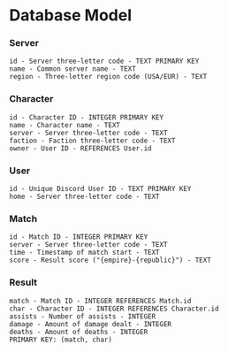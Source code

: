 # Database Model

### Server
```sqlite
id - Server three-letter code - TEXT PRIMARY KEY
name - Common server name - TEXT
region - Three-letter region code (USA/EUR) - TEXT
```

### Character
```sqlite
id - Character ID - INTEGER PRIMARY KEY
name - Character name - TEXT
server - Server three-letter code - TEXT
faction - Faction three-letter code - TEXT
owner - User ID - REFERENCES User.id
```

### User
```sqlite
id - Unique Discord User ID - TEXT PRIMARY KEY
home - Server three-letter code - TEXT
```

### Match
```sqlite
id - Match ID - INTEGER PRIMARY KEY
server - Server three-letter code - TEXT
time - Timestamp of match start - TEXT
score - Result score ("{empire}-{republic}") - TEXT
```

### Result
```sqlite
match - Match ID - INTEGER REFERENCES Match.id
char - Character ID - INTEGER REFERENCES Character.id
assists - Number of assists - INTEGER
damage - Amount of damage dealt - INTEGER
deaths - Amount of deaths - INTEGER
PRIMARY KEY: (match, char)
```
